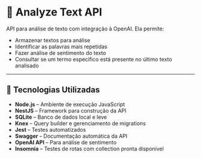 # 🧠 Analyze Text API

API para análise de texto com integração à OpenAI. Ela permite:

- Armazenar textos para análise
- Identificar as palavras mais repetidas
- Fazer análise de sentimento do texto
- Consultar se um termo específico está presente no último texto analisado

---

## 🚀 Tecnologias Utilizadas

- **Node.js** – Ambiente de execução JavaScript
- **NestJS** – Framework para construção da API
- **SQLite** – Banco de dados local e leve
- **Knex** – Query builder e gerenciamento de migrations
- **Jest** – Testes automatizados
- **Swagger** – Documentação automática da API
- **OpenAI API** – Para análise de sentimento
- **Insomnia** – Testes de rotas com collection pronta disponível
